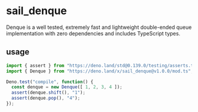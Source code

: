 # sail_denque

Denque is a well tested, extremely fast and lightweight double-ended queue implementation with zero dependencies and includes TypeScript types.

## usage
```ts
import { assert } from "https://deno.land/std@0.139.0/testing/asserts.ts";
import { Denque } from "https://deno.land/x/sail_denque@v1.0.0/mod.ts";

Deno.test("compile", function() {
  const denque = new Denque([ 1, 2, 3, 4 ]);
  assert(denque.shift(), "1");
  assert(denque.pop(), "4");
});
```
